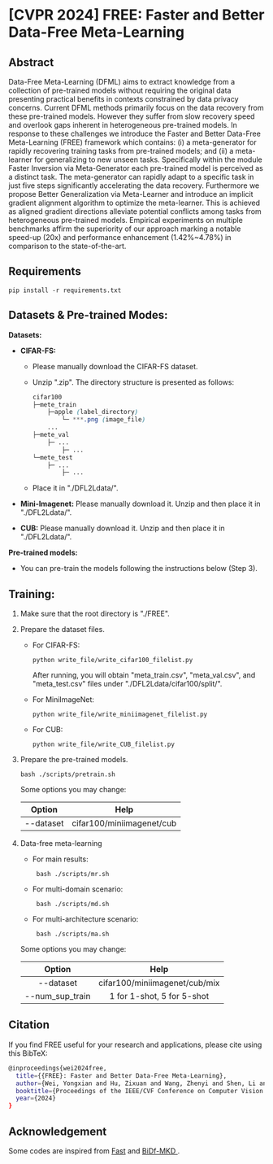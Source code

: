 # [CVPR 2024] FREE: Faster and Better Data-Free Meta-Learning

## Abstract
Data-Free Meta-Learning (DFML) aims to extract knowledge from a collection of pre-trained models without requiring the original data presenting practical benefits in contexts constrained by data privacy concerns. Current DFML methods primarily focus on the data recovery from these pre-trained models. However they suffer from slow recovery speed and overlook gaps inherent in heterogeneous pre-trained models. In response to these challenges we introduce the Faster and Better Data-Free Meta-Learning (FREE) framework which contains: (i) a meta-generator for rapidly recovering training tasks from pre-trained models; and (ii) a meta-learner for generalizing to new unseen tasks. Specifically within the module Faster Inversion via Meta-Generator each pre-trained model is perceived as a distinct task. The meta-generator can rapidly adapt to a specific task in just five steps significantly accelerating the data recovery. Furthermore we propose Better Generalization via Meta-Learner and introduce an implicit gradient alignment algorithm to optimize the meta-learner. This is achieved as aligned gradient directions alleviate potential conflicts among tasks from heterogeneous pre-trained models. Empirical experiments on multiple benchmarks affirm the superiority of our approach marking a notable speed-up (20x) and performance enhancement (1.42%~4.78%) in comparison to the state-of-the-art.
## Requirements

```
pip install -r requirements.txt
```

## Datasets & Pre-trained Modes:

**Datasets:**

* **CIFAR-FS:** 

  * Please manually download the CIFAR-FS dataset.

  * Unzip ".zip". The directory structure is presented as follows:

    ```css
    cifar100
    ├─mete_train
    	├─apple (label_directory)
    		└─ ***.png (image_file)
    	...
    ├─mete_val
    	├─ ...
    		├─ ...
    └─mete_test
    	├─ ...
    		├─ ...
    ```

  * Place it in "./DFL2Ldata/".

* **Mini-Imagenet:** Please manually download it. Unzip and then place it in "./DFL2Ldata/".

* **CUB:** Please manually download it. Unzip and then place it in "./DFL2Ldata/".

**Pre-trained models:**

- You can pre-train the models following the instructions below (Step 3).

## Training:

1. Make sure that the root directory is "./FREE".

2. Prepare the dataset files.

   - For CIFAR-FS:

     ```shell
     python write_file/write_cifar100_filelist.py
     ```

     After running, you will obtain "meta_train.csv", "meta_val.csv", and "meta_test.csv" files under "./DFL2Ldata/cifar100/split/".

   - For MiniImageNet:
     ```shell
     python write_file/write_miniimagenet_filelist.py
     ```
     
   - For CUB:
     ```shell
     python write_file/write_CUB_filelist.py
     ```
    
3. Prepare the pre-trained models.

    ```shell
    bash ./scripts/pretrain.sh
    ```
	
    Some options you may change:

    |     Option     |           Help            |
    | :------------: | :-----------------------: |
    |   --dataset    | cifar100/miniimagenet/cub |

4. Data-free meta-learning
   - For main results:
     ```shell
      bash ./scripts/mr.sh
     ```
   - For multi-domain scenario:
     ```shell
      bash ./scripts/md.sh
     ```
   - For multi-architecture scenario:
     ```shell
      bash ./scripts/ma.sh
     ```
   Some options you may change:
   
   |     Option     |           Help            |
   | :------------: | :-----------------------: |
   |   --dataset    | cifar100/miniimagenet/cub/mix |
   | --num_sup_train |  1 for 1-shot, 5 for 5-shot  |

## Citation
If you find FREE useful for your research and applications, please cite using this BibTeX:
```bash
@inproceedings{wei2024free,
  title={{FREE}: Faster and Better Data-Free Meta-Learning},
  author={Wei, Yongxian and Hu, Zixuan and Wang, Zhenyi and Shen, Li and Yuan, Chun and Tao, Dacheng},
  booktitle={Proceedings of the IEEE/CVF Conference on Computer Vision and Pattern Recognition},
  year={2024}
}
```
## Acknowledgement
Some codes are inspired from [Fast](https://github.com/zju-vipa/Fast-Datafree) and [BiDf-MKD
](https://github.com/Egg-Hu/BiDf-MKD).

